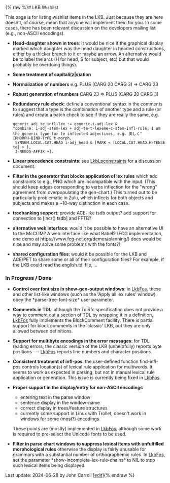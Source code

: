 {% raw %}# LKB Wishlist

This page is for listing wishlist items in the LKB. Just because they
are here doesn't, of course, mean that anyone will implement them for
you. In some cases, there has been relevant discussion on the developers
mailing list (e.g., non-ASCII encodings).

- **Head-daughter shown in trees**: It would be nice if the graphical
display marked which daughter was the head daughter in headed
constructions, either by a thicker branch to it or maybe an arrow.
An alternative would be to label the arcs (H for head, S for
subject, etc) but that would probably be overdoing things).
- **Some treatment of capitali(z\|s)ation**
- **Normalization of numbers** e.g. PLUS (CARG 20 CARG 3) =&gt; CARG
23
- **Robust generation of numbers** CARG 23 =&gt; PLUS (CARG 20 CARG 3)
- **Redundancy rule check**: define a conventional syntax in the
comments to suggest that a type is the combination of another type
and a rule (or rules) and create a batch check to see if they are
really the same, e.g.
  
      generic_adj_te_infl-lex := generic-i-adj-lex &
      "combine: i-adj-stem-lex + adj-te-t-lexeme-c-stem-infl-rule; I am the generic type for te inflected adjectives, e.g. 美しく"
      [RMORPH-BIND-TYPE t-morph,
       SYNSEM.LOCAL.CAT.HEAD i-adj_head & [MARK < [LOCAL.CAT.HEAD.H-TENSE te] > ],
       J-NEEDS-AFFIX +].
- **Linear precedence constraints**: see
[LkbLpconstraints](https://delph-in.github.io/docs/tools/LkbLpconstraints) for a discussion document.
- **Filter in the generator that blocks application of lex rules**
which add constraints to e.g., PNG which are incompatible with the
input. (This should keep edges corresponding to verbs inflection for
the "wrong" agreement from overpopulating the gen-chart.) This
turned out to be particularly problematic in Zulu, which inflects
for both objects and subjects and makes a \~18-way distinction in
each case.
- **treebanking support**: provide ACE-like tsdb output? add support
for connection to \[incr() tsdb\] and FFTB?
- **alternative web interface**: would it be possible to have an
alternative UI to the McCLIM? A web interface like what Babel2 (FCG
implementation, one demo at
<https://www.fcg-net.org/demos/planning/>) does would be nice and
may solve some problems with the fonts?!
- **shared configuration files**: would it be possible for the LKB and
ACE/PET to share some or all of their configuration files? For
example, if the LKB could read the english.tdl file, ...

### In Progress / Done

- **Control over font size in show-gen-output windows**: in
[LkbFos](https://delph-in.github.io/docs/tools/LkbFos), these and other list-like windows (such as the
'Apply all lex rules' window) obey the \*parse-tree-font-size\* user
parameter.
- **Comments in TDL**: although the TdlRfc specification
does not provide a way to comment out a section of TDL by wrapping
it in a definition, [LkbFos](https://delph-in.github.io/docs/tools/LkbFos) fully implements the
BlockComment facility. There is partial support for block comments
in the 'classic' LKB, but they are only allowed between definitions.
- **Support for multibyte encodings in the error messages**: for TDL
reading errors, the classic version of the LKB (unhelpfully) reports
byte positions --- [LkbFos](https://delph-in.github.io/docs/tools/LkbFos) reports line numbers and
character positions.
- **Consistent treatment of infl-pos**: the user-defined function
find-infl-pos controls location(s) of lexical rule application for
multiwords. It seems to work as expected in parsing, but not in
manual lexical rule application or generation. This issue is
currently being fixed in [LkbFos](https://delph-in.github.io/docs/tools/LkbFos).
- **Proper support in the display/entry for non-ASCII encodings**
  
  - entering text in the parse window
  - sentence display in the window-name
  - correct display in trees/feature structures
  - currently some support in Linux with Trollet, doesn't work in
windows for some (most?) encodings
  
  These points are (mostly) implemented in [LkbFos](https://delph-in.github.io/docs/tools/LkbFos), although
some work is required to pre-select the Unicode fonts to be used.
- **Filter in parse chart windows to suppress lexical items with
unfulfilled morphological rules** otherwise the display is fairly
unusable for grammars with a substantial number of orthographemic
rules. In [LkbFos](https://delph-in.github.io/docs/tools/LkbFos), set the parameter
\*show-incomplete-lex-rule-chains\* to NIL to stop such
lexical items being displayed.

Last update: 2024-06-28 by John Carroll [[edit](https://github.com/delph-in/docs/wiki/LkbWishlist/_edit)]{% endraw %}